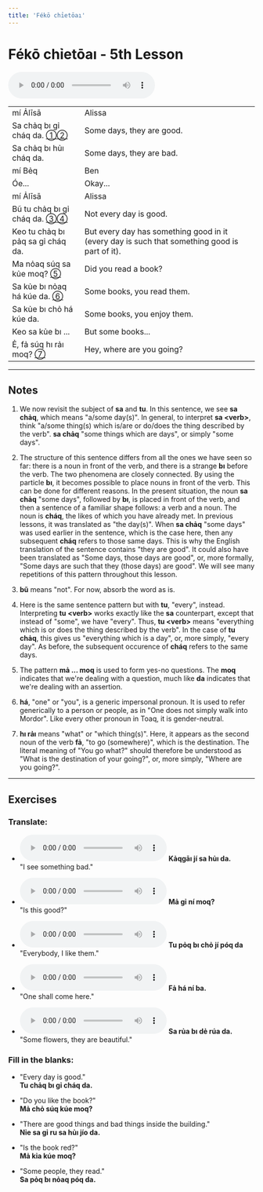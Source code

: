 ```yaml
---
title: 'Fékō chỉetōaı'
---
```

# **Fékō chỉetōaı** - 5th Lesson

<audio id="mainaudio" controls src="lesson.mp3"></audio>

<table class="sentences">
  <tr class="speaker"><td>mí Ảlīsā</td><td>Alissa</td></tr>
  <tr><td>Sa chảq bı gỉ cháq da. <a href="#fn-1">①</a><a href="#fn-2">②</a></td>
      <td>Some days, they are good.</td></tr>
  <tr><td>Sa chảq bı hủı cháq da.</td>
      <td>Some days, they are bad.</td></tr>

  <tr class="speaker"><td>mí Bẻq</td><td>Ben</td></tr>
  <tr><td>Óe...</td>
      <td>Okay...</td></tr>

  <tr class="speaker"><td>mí Ảlīsā</td><td>Alissa</td></tr>
  <tr><td>Bũ tu chảq bı gỉ cháq da. <a href="#fn-3">③</a><a href="#fn-4">④</a></td>
      <td>Not every day is good.</td></tr>
  <tr><td>Keo tu chảq bı pảq sa gỉ cháq da.</td>
      <td>But every day has something good in it (every day is such that something good is part of it).</td></tr>
  <tr><td>Ma nỏaq súq sa kủe moq? <a href="#fn-5">⑤</a></td>
      <td>Did you read a book?</td></tr>
  <tr><td>Sa kủe bı nỏaq há kúe da. <a href="#fn-6">⑥</a></td>
      <td>Some books, you read them.</td></tr>
  <tr><td>Sa kủe bı chỏ há kúe da.</td>
      <td>Some books, you enjoy them.</td></tr>
  <tr><td>Keo sa kủe bı ...</td>
      <td>But some books...</td></tr>
  <tr><td>Ẻ, fả súq hı rảı moq? <a href="#fn-7">⑦</a></td>
      <td>Hey, where are you going?</td></tr>
</table>

---

## Notes

1. <a name="fn-1" /> We now revisit the subject of **sa** and **tu**. In this sentence, we see **sa chảq**, which means "a/some day(s)". In general, to interpret **sa \<verb\>**, think "a/some thing(s) which is/are or do/does the thing described by the verb". **sa chảq** "some things which are days", or simply "some days".

2. <a name="fn-2" /> The structure of this sentence differs from all the ones we have seen so far: there is a noun in front of the verb, and there is a strange **bı** before the verb. The two phenomena are closely connected. By using the particle **bı**, it becomes possible to place nouns in front of the verb. This can be done for different reasons. In the present situation, the noun **sa chảq** "some days", followed by **bı**, is placed in front of the verb, and then a sentence of a familiar shape follows: a verb and a noun. The noun is **cháq**, the likes of which you have already met. In previous lessons, it was translated as "the day(s)". When **sa chảq** "some days" was used earlier in the sentence, which is the case here, then any subsequent **cháq** refers to those same days. This is why the English translation of the sentence contains "they are good". It could also have been translated as "Some days, those days are good", or, more formally, "Some days are such that they (those days) are good". We will see many repetitions of this pattern throughout this lesson.

3. <a name="fn-3" /> **bũ** means "not". For now, absorb the word as is.

4. <a name="fn-4" /> Here is the same sentence pattern but with **tu**, "every", instead. Interpreting **tu \<verb\>** works exactly like the **sa** counterpart, except that instead of "some", we have "every". Thus, **tu \<verb\>** means "everything which is or does the thing described by the verb". In the case of **tu chảq**, this gives us "everything which is a day", or, more simply, "every day". As before, the subsequent occurence of **cháq** refers to the same days.

5. <a name="fn-5" /> The pattern **mả ... moq** is used to form yes-no questions. The **moq** indicates that we're dealing with a question, much like **da** indicates that we're dealing with an assertion.

6. <a name="fn-6" /> **há**, "one" or "you", is a generic impersonal pronoun. It is used to refer generically to a person or people, as in "One does not simply walk into Mordor". Like every other pronoun in Toaq, it is gender-neutral.

7. <a name="fn-7" /> **hı rảı** means "what" or "which thing(s)". Here, it appears as the second noun of the verb **fả**, "to go (somewhere)", which is the destination. The literal meaning of "You go what?" should therefore be understood as "What is the destination of your going?", or, more simply, "Where are you going?".

---

## Exercises

### Translate:

- <audio controls src="ex1.mp3"></audio>
  **Kảqgāı jí sa hủı da.**  
  <span class="spoiler">"I see something bad."</span>
  
- <audio controls src="ex2.mp3"></audio>
  **Mả gỉ ní moq?**  
  <span class="spoiler">"Is this good?"</span>
  
- <audio controls src="ex3.mp3"></audio>
  **Tu pỏq bı chỏ jí póq da**  
  <span class="spoiler">"Everybody, I like them."</span>
  
- <audio controls src="ex4.mp3"></audio>
  **Fả há ní ba.**  
  <span class="spoiler">"One shall come here."</span>
  
- <audio controls src="ex5.mp3"></audio>
  **Sa rủa bı dẻ rúa da.**  
  <span class="spoiler">"Some flowers, they are beautiful."</span>

### Fill in the blanks:

- "Every day is good."  
  **Tu chảq <span class="spoiler">bı</span> gỉ <span class="spoiler">cháq</span> da.**
  
- "Do you like the book?"  
  **<span class="spoiler">Mả</span> chỏ súq <span class="spoiler">kúe</span> moq?**
  
- "There are good things and bad things inside the building."  
  **<span class="spoiler">Nỉe</span> sa <span class="spoiler">gỉ</span> ru sa <span class="spoiler">hủı</span> jío da.**
  
- "Is the book red?"  
  **Mả <span class="spoiler">kỉa</span> kúe <span class="spoiler">moq</span>?**
  
- "Some people, they read."  
  **<span class="spoiler">Sa</span> pỏq bı <span class="spoiler">nỏaq</span> póq da.**
